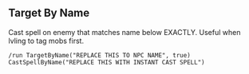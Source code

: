 ## Target By Name
Cast spell on enemy that matches name below EXACTLY. Useful when lvling to tag mobs first.
```
/run TargetByName("REPLACE THIS TO NPC NAME", true) CastSpellByName("REPLACE THIS WITH INSTANT CAST SPELL")
```